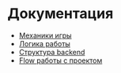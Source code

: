 # Документация
- [Механики игры](./gameMechanics.md)
- [Логика работы](./logic.md)
- [Структура backend](./backend.md)
- [Flow работы с проектом](./workFlow.md)
